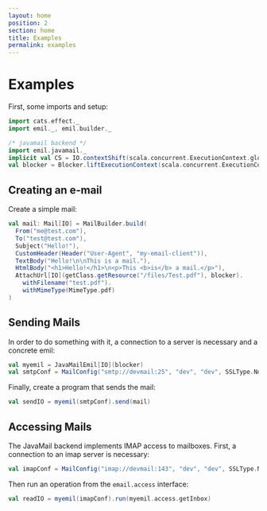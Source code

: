 ```yaml
---
layout: home
position: 2
section: home
title: Examples
permalink: examples
---
```


# Examples

First, some imports and setup:

```scala mdoc
import cats.effect._
import emil._, emil.builder._

/* javamail backend */
import emil.javamail._
implicit val CS = IO.contextShift(scala.concurrent.ExecutionContext.global)
val blocker = Blocker.liftExecutionContext(scala.concurrent.ExecutionContext.global)
```


## Creating an e-mail

Create a simple mail:

```scala mdoc
val mail: Mail[IO] = MailBuilder.build(
  From("me@test.com"),
  To("test@test.com"),
  Subject("Hello!"),
  CustomHeader(Header("User-Agent", "my-email-client")),
  TextBody("Hello!\n\nThis is a mail."),
  HtmlBody("<h1>Hello!</h1>\n<p>This <b>is</b> a mail.</p>"),
  AttachUrl[IO](getClass.getResource("/files/Test.pdf"), blocker).
    withFilename("test.pdf").
    withMimeType(MimeType.pdf)
)
```


## Sending Mails

In order to do something with it, a connection to a server is
necessary and a concrete emil:

```scala mdoc
val myemil = JavaMailEmil[IO](blocker)
val smtpConf = MailConfig("smtp://devmail:25", "dev", "dev", SSLType.NoEncryption)
```

Finally, create a program that sends the mail:

```scala mdoc
val sendIO = myemil(smtpConf).send(mail)
```

## Accessing Mails

The JavaMail backend implements IMAP access to mailboxes. First, a
connection to an imap server is necessary:

```scala mdoc
val imapConf = MailConfig("imap://devmail:143", "dev", "dev", SSLType.NoEncryption)
```

Then run an operation from the `email.access` interface:

```scala mdoc
val readIO = myemil(imapConf).run(myemil.access.getInbox)
```

